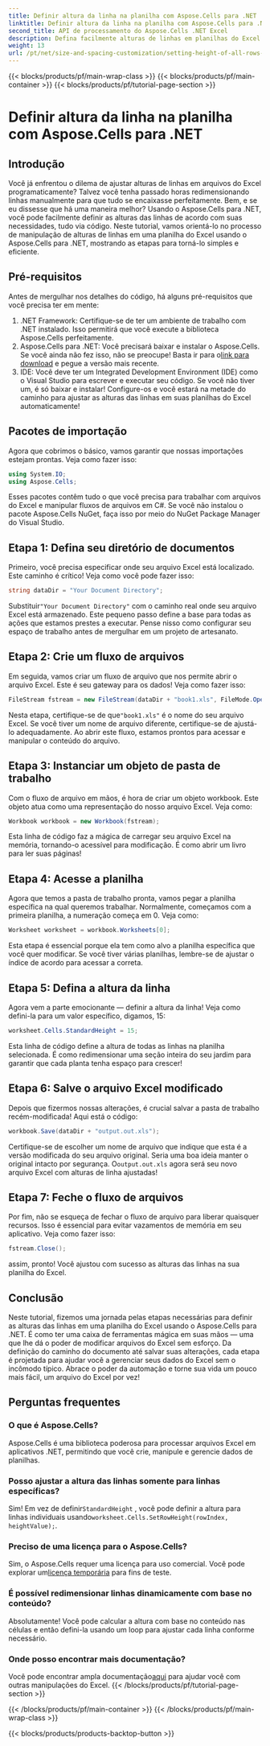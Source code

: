 ```yaml
---
title: Definir altura da linha na planilha com Aspose.Cells para .NET
linktitle: Definir altura da linha na planilha com Aspose.Cells para .NET
second_title: API de processamento do Aspose.Cells .NET Excel
description: Defina facilmente alturas de linhas em planilhas do Excel usando Aspose.Cells para .NET. Siga nosso guia abrangente para obter instruções passo a passo.
weight: 13
url: /pt/net/size-and-spacing-customization/setting-height-of-all-rows-in-worksheet/
---
```


{{< blocks/products/pf/main-wrap-class >}}
{{< blocks/products/pf/main-container >}}
{{< blocks/products/pf/tutorial-page-section >}}

# Definir altura da linha na planilha com Aspose.Cells para .NET

## Introdução
Você já enfrentou o dilema de ajustar alturas de linhas em arquivos do Excel programaticamente? Talvez você tenha passado horas redimensionando linhas manualmente para que tudo se encaixasse perfeitamente. Bem, e se eu dissesse que há uma maneira melhor? Usando o Aspose.Cells para .NET, você pode facilmente definir as alturas das linhas de acordo com suas necessidades, tudo via código. Neste tutorial, vamos orientá-lo no processo de manipulação de alturas de linhas em uma planilha do Excel usando o Aspose.Cells para .NET, mostrando as etapas para torná-lo simples e eficiente.
## Pré-requisitos
Antes de mergulhar nos detalhes do código, há alguns pré-requisitos que você precisa ter em mente:
1. .NET Framework: Certifique-se de ter um ambiente de trabalho com .NET instalado. Isso permitirá que você execute a biblioteca Aspose.Cells perfeitamente.
2.  Aspose.Cells para .NET: Você precisará baixar e instalar o Aspose.Cells. Se você ainda não fez isso, não se preocupe! Basta ir para o[link para download](https://releases.aspose.com/cells/net/) e pegue a versão mais recente.
3. IDE: Você deve ter um Integrated Development Environment (IDE) como o Visual Studio para escrever e executar seu código. Se você não tiver um, é só baixar e instalar!
Configure-os e você estará na metade do caminho para ajustar as alturas das linhas em suas planilhas do Excel automaticamente!
## Pacotes de importação
Agora que cobrimos o básico, vamos garantir que nossas importações estejam prontas. Veja como fazer isso:
```csharp
using System.IO;
using Aspose.Cells;
```
Esses pacotes contêm tudo o que você precisa para trabalhar com arquivos do Excel e manipular fluxos de arquivos em C#. Se você não instalou o pacote Aspose.Cells NuGet, faça isso por meio do NuGet Package Manager do Visual Studio.
## Etapa 1: Defina seu diretório de documentos
Primeiro, você precisa especificar onde seu arquivo Excel está localizado. Este caminho é crítico! Veja como você pode fazer isso:
```csharp
string dataDir = "Your Document Directory";
```
 Substituir`"Your Document Directory"` com o caminho real onde seu arquivo Excel está armazenado. Este pequeno passo define a base para todas as ações que estamos prestes a executar. Pense nisso como configurar seu espaço de trabalho antes de mergulhar em um projeto de artesanato.
## Etapa 2: Crie um fluxo de arquivos
Em seguida, vamos criar um fluxo de arquivo que nos permite abrir o arquivo Excel. Este é seu gateway para os dados! Veja como fazer isso:
```csharp
FileStream fstream = new FileStream(dataDir + "book1.xls", FileMode.Open);
```
 Nesta etapa, certifique-se de que`"book1.xls"` é o nome do seu arquivo Excel. Se você tiver um nome de arquivo diferente, certifique-se de ajustá-lo adequadamente. Ao abrir este fluxo, estamos prontos para acessar e manipular o conteúdo do arquivo.
## Etapa 3: Instanciar um objeto de pasta de trabalho
Com o fluxo de arquivo em mãos, é hora de criar um objeto workbook. Este objeto atua como uma representação do nosso arquivo Excel. Veja como:
```csharp
Workbook workbook = new Workbook(fstream);
```
Esta linha de código faz a mágica de carregar seu arquivo Excel na memória, tornando-o acessível para modificação. É como abrir um livro para ler suas páginas!
## Etapa 4: Acesse a planilha
Agora que temos a pasta de trabalho pronta, vamos pegar a planilha específica na qual queremos trabalhar. Normalmente, começamos com a primeira planilha, a numeração começa em 0. Veja como:
```csharp
Worksheet worksheet = workbook.Worksheets[0];
```
Esta etapa é essencial porque ela tem como alvo a planilha específica que você quer modificar. Se você tiver várias planilhas, lembre-se de ajustar o índice de acordo para acessar a correta.
## Etapa 5: Defina a altura da linha
Agora vem a parte emocionante — definir a altura da linha! Veja como defini-la para um valor específico, digamos, 15:
```csharp
worksheet.Cells.StandardHeight = 15;
```
Esta linha de código define a altura de todas as linhas na planilha selecionada. É como redimensionar uma seção inteira do seu jardim para garantir que cada planta tenha espaço para crescer!
## Etapa 6: Salve o arquivo Excel modificado
Depois que fizermos nossas alterações, é crucial salvar a pasta de trabalho recém-modificada! Aqui está o código:
```csharp
workbook.Save(dataDir + "output.out.xls");
```
 Certifique-se de escolher um nome de arquivo que indique que esta é a versão modificada do seu arquivo original. Seria uma boa ideia manter o original intacto por segurança. O`output.out.xls` agora será seu novo arquivo Excel com alturas de linha ajustadas!
## Etapa 7: Feche o fluxo de arquivos
Por fim, não se esqueça de fechar o fluxo de arquivo para liberar quaisquer recursos. Isso é essencial para evitar vazamentos de memória em seu aplicativo. Veja como fazer isso:
```csharp
fstream.Close();
```
assim, pronto! Você ajustou com sucesso as alturas das linhas na sua planilha do Excel.
## Conclusão
Neste tutorial, fizemos uma jornada pelas etapas necessárias para definir as alturas das linhas em uma planilha do Excel usando o Aspose.Cells para .NET. É como ter uma caixa de ferramentas mágica em suas mãos — uma que lhe dá o poder de modificar arquivos do Excel sem esforço. Da definição do caminho do documento até salvar suas alterações, cada etapa é projetada para ajudar você a gerenciar seus dados do Excel sem o incômodo típico. Abrace o poder da automação e torne sua vida um pouco mais fácil, um arquivo do Excel por vez!
## Perguntas frequentes
### O que é Aspose.Cells?
Aspose.Cells é uma biblioteca poderosa para processar arquivos Excel em aplicativos .NET, permitindo que você crie, manipule e gerencie dados de planilhas.
### Posso ajustar a altura das linhas somente para linhas específicas?
 Sim! Em vez de definir`StandardHeight` , você pode definir a altura para linhas individuais usando`worksheet.Cells.SetRowHeight(rowIndex, heightValue);`.
### Preciso de uma licença para o Aspose.Cells?
 Sim, o Aspose.Cells requer uma licença para uso comercial. Você pode explorar um[licença temporária](https://purchase.aspose.com/temporary-license/) para fins de teste.
### É possível redimensionar linhas dinamicamente com base no conteúdo?
Absolutamente! Você pode calcular a altura com base no conteúdo nas células e então defini-la usando um loop para ajustar cada linha conforme necessário.
### Onde posso encontrar mais documentação?
 Você pode encontrar ampla documentação[aqui](https://reference.aspose.com/cells/net/) para ajudar você com outras manipulações do Excel.
{{< /blocks/products/pf/tutorial-page-section >}}

{{< /blocks/products/pf/main-container >}}
{{< /blocks/products/pf/main-wrap-class >}}

{{< blocks/products/products-backtop-button >}}
